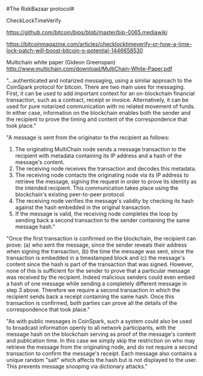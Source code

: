 #The RiskBazaar protocol#

CheckLockTimeVerify

https://github.com/bitcoin/bips/blob/master/bip-0065.mediawiki

https://bitcoinmagazine.com/articles/checklocktimeverify-or-how-a-time-lock-patch-will-boost-bitcoin-s-potential-1446658530

Multichain white paper (Gideon Greenspan)
http://www.multichain.com/download/MultiChain-White-Paper.pdf

"...authenticated and notarized messaging, using a similar approach to the CoinSpark protocol for bitcoin. There are two main uses for messaging. First, it can be used to add important context for an on-blockchain financial transaction, such as a contract, receipt or invoice. Alternatively, it can be used for pure notarized communication with no related movement of funds. In either case, information on the blockchain enables both the sender and the recipient to prove the timing and content of the correspondence that took place."

"A message is sent from the originator to the recipient as follows:

1. The originating MultiChain node sends a message transaction to the recipient with metadata containing its IP address and a hash of the message's content.
2. The receiving node receives the transaction and decodes this metadata.
3. The receiving node contacts the originating node via its IP address to retrieve the message, signing the request in order to prove its identity as the intended recipient. This communication takes place using the blockchain's existing peer-to-peer protocol.
4. The receiving node verifies the message's validity by checking its hash against the hash embedded in the original transaction.
5. If the message is valid, the receiving node completes the loop by sending back a second transaction to the sender containing the same message hash."

"Once the first transaction is confirmed on the blockchain, the recipient can prove: (a) who sent the message, since the sender reveals their address when signing the transaction, (b) the time the message was sent, since the transaction is embedded in a timestamped block and (c) the message's content since the hash is part of the transaction that was signed. However, none of this is sufficient for the sender to prove that a particular message was received by the recipient. Indeed malicious senders could even embed a hash of one message while sending a completely different message in step 3 above. Therefore we require a second transaction in which the recipient sends back a receipt containing the same hash. Once this transaction is confirmed, both parties can prove all the details of the correspondence that took place."

"As with public messages in CoinSpark, such a system could also be used to broadcast information openly to all network participants, with the message hash on the blockchain serving as proof of the message's content and publication time. In this case we simply skip the restriction on who may retrieve the message from the originating node, and do not require a second transaction to confirm the message's receipt. Each message also contains a unique random "salt" which affects the hash but is not displayed to the user. This prevents message snooping via dictionary attacks."



